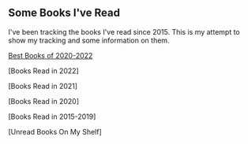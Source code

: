 ## Some Books I've Read

I've been tracking the books I've read since 2015. This is my attempt to show my tracking and some information on them.

[Best Books of 2020-2022](https://jacksongr.github.io/Books/Best2020-2022.html)

[Books Read in 2022]

[Books Read in 2021]

[Books Read in 2020]

[Books Read in 2015-2019]

[Unread Books On My Shelf]
